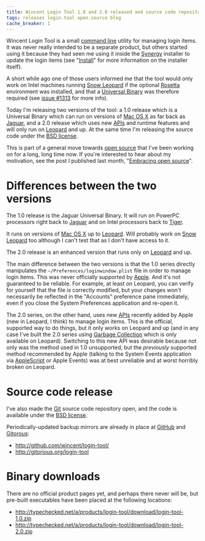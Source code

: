 ```yaml
---
title: Wincent Login Tool 1.0 and 2.0 released and source code repository now public
tags: releases login.tool open.source blog
cache_breaker: 1
---
```


Wincent Login Tool is a small [command line](/wiki/command_line) utility for managing login items. It was never really intended to be a separate product, but others started using it because they had seen me using it inside the [Synergy](/wiki/Synergy) installer to update the login items (see "[Install](/wiki/Install)" for more information on the installer itself).

A short while ago one of those users informed me that the tool would only work on Intel machines running [Snow Leopard](/wiki/Snow_Leopard) if the optional [Rosetta](/wiki/Rosetta) environment was installed, and that a [Universal Binary](/wiki/Universal_Binary) was therefore required (see [issue \#1313](/issues/1313) for more info).

Today I'm releasing two versions of the tool: a 1.0 release which is a Universal Binary which can run on versions of [Mac OS X](/wiki/Mac_OS_X) as far back as [Jaguar](/wiki/Jaguar), and a 2.0 release which uses new [APIs](/wiki/APIs) and runtime features and will only run on [Leopard](/wiki/Leopard) and up. At the same time I'm releasing the source code under the [BSD license](/wiki/BSD_license).

This is part of a general move towards [open source](/wiki/open_source) that I've been working on for a long, long time now. If you're interested to hear about my motivation, see the post I published last month, "[Embracing open source](/blog/embracing-open-source)".

# Differences between the two versions

The 1.0 release is the Jaguar Universal Binary. It will run on PowerPC processors right back to [Jaguar](/wiki/Jaguar) and on Intel processors back to [Tiger](/wiki/Tiger).

It runs on versions of [Mac OS X](/wiki/Mac_OS_X) up to [Leopard](/wiki/Leopard). Will probably work on [Snow Leopard](/wiki/Snow_Leopard) too although I can't test that as I don't have access to it.

The 2.0 release is an enhanced version that runs only on [Leopard](/wiki/Leopard) and up.

The main difference between the two versions is that the 1.0 series directly manipulates the `~/Preferences/loginwindow.plist` file in order to manage login items. This was never officially supported by [Apple](/wiki/Apple). And it's not guaranteed to be reliable. For example, at least on Leopard, you can verify for yourself that the file _is_ correctly modified, but your changes won't necessarily be reflected in the "Accounts" preference pane immediately, even if you close the System Preferences application and re-open it.

The 2.0 series, on the other hand, uses new [APIs](/wiki/APIs) recently added by Apple (new in Leopard, I think) to manage login items. This is the official, supported way to do things, but it only works on Leopard and up (and in any case I've built the 2.0 series using [Garbage Collection](/wiki/Garbage_Collection) which is only available on Leopard). Switching to this new API was desirable because not only was the method used in 1.0 unsupported, but the _previously_ supported method recommended by Apple (talking to the System Events application via [AppleScript](/wiki/AppleScript) or Apple Events) was at best unreliable and at worst horribly broken on Leopard.

# Source code release

I've also made the [Git](/wiki/Git) source code repository open, and the code is available under the [BSD license](/wiki/BSD_license).

Periodically-updated backup mirrors are already in place at [GitHub](/wiki/GitHub) and [Gitorous](/wiki/Gitorous):

-   <http://github.com/wincent/login-tool/>
-   <http://gitorious.org/login-tool>

# Binary downloads

There are no official product pages yet, and perhaps there never will be, but pre-built executables have been placed at the following locations:

-   <http://typechecked.net/a/products/login-tool/download/login-tool-1.0.zip>
-   <http://typechecked.net/a/products/login-tool/download/login-tool-2.0.zip>
